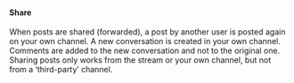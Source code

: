 #### Share 

When posts are shared (forwarded), a post by another user is posted again on your own channel. A new conversation is created in your own channel. Comments are added to the new conversation and not to the original one.
Sharing posts only works from the stream or your own channel, but not from a ‘third-party’ channel.